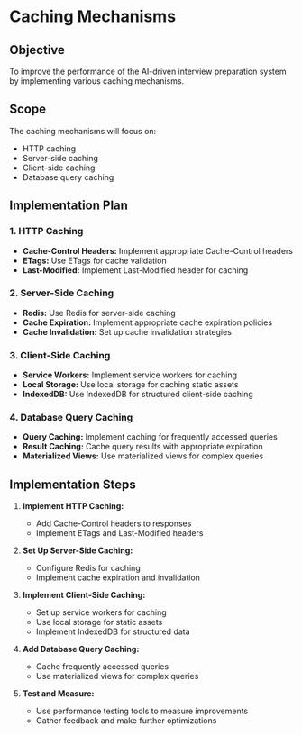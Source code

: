 # Caching Mechanisms

## Objective
To improve the performance of the AI-driven interview preparation system by implementing various caching mechanisms.

## Scope
The caching mechanisms will focus on:
- HTTP caching
- Server-side caching
- Client-side caching
- Database query caching

## Implementation Plan

### 1. HTTP Caching
- **Cache-Control Headers:** Implement appropriate Cache-Control headers
- **ETags:** Use ETags for cache validation
- **Last-Modified:** Implement Last-Modified header for caching

### 2. Server-Side Caching
- **Redis:** Use Redis for server-side caching
- **Cache Expiration:** Implement appropriate cache expiration policies
- **Cache Invalidation:** Set up cache invalidation strategies

### 3. Client-Side Caching
- **Service Workers:** Implement service workers for caching
- **Local Storage:** Use local storage for caching static assets
- **IndexedDB:** Use IndexedDB for structured client-side caching

### 4. Database Query Caching
- **Query Caching:** Implement caching for frequently accessed queries
- **Result Caching:** Cache query results with appropriate expiration
- **Materialized Views:** Use materialized views for complex queries

## Implementation Steps
1. **Implement HTTP Caching:**
   - Add Cache-Control headers to responses
   - Implement ETags and Last-Modified headers

2. **Set Up Server-Side Caching:**
   - Configure Redis for caching
   - Implement cache expiration and invalidation

3. **Implement Client-Side Caching:**
   - Set up service workers for caching
   - Use local storage for static assets
   - Implement IndexedDB for structured data

4. **Add Database Query Caching:**
   - Cache frequently accessed queries
   - Use materialized views for complex queries

5. **Test and Measure:**
   - Use performance testing tools to measure improvements
   - Gather feedback and make further optimizations